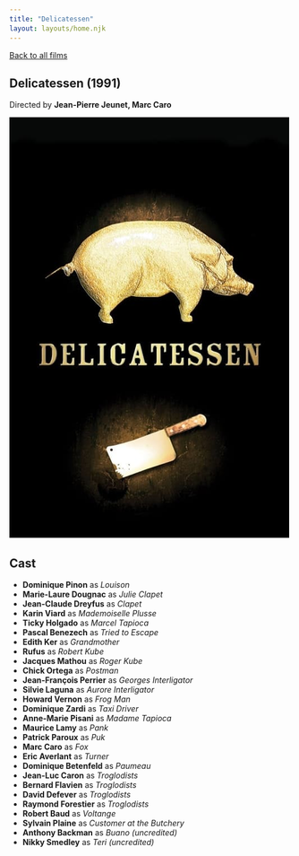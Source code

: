 ```yaml
---
title: "Delicatessen"
layout: layouts/home.njk
---
```


<a href="../">Back to all films</a>

<article class="film">
  <h1>Delicatessen (1991)</h1>

  <p class="director">
    Directed by <strong>Jean-Pierre Jeunet, Marc Caro</strong>
  </p>

  <img src="../films/posters/delicatessen.jpg" alt="">

  <h2>
    Cast
  </h2>
  <ul>
    <li><strong>Dominique Pinon</strong> as <em>Louison</em></li>
<li><strong>Marie-Laure Dougnac</strong> as <em>Julie Clapet</em></li>
<li><strong>Jean-Claude Dreyfus</strong> as <em>Clapet</em></li>
<li><strong>Karin Viard</strong> as <em>Mademoiselle Plusse</em></li>
<li><strong>Ticky Holgado</strong> as <em>Marcel Tapioca</em></li>
<li><strong>Pascal Benezech</strong> as <em>Tried to Escape</em></li>
<li><strong>Edith Ker</strong> as <em>Grandmother</em></li>
<li><strong>Rufus</strong> as <em>Robert Kube</em></li>
<li><strong>Jacques Mathou</strong> as <em>Roger Kube</em></li>
<li><strong>Chick Ortega</strong> as <em>Postman</em></li>
<li><strong>Jean-François Perrier</strong> as <em>Georges Interligator</em></li>
<li><strong>Silvie Laguna</strong> as <em>Aurore Interligator</em></li>
<li><strong>Howard Vernon</strong> as <em>Frog Man</em></li>
<li><strong>Dominique Zardi</strong> as <em>Taxi Driver</em></li>
<li><strong>Anne-Marie Pisani</strong> as <em>Madame Tapioca</em></li>
<li><strong>Maurice Lamy</strong> as <em>Pank</em></li>
<li><strong>Patrick Paroux</strong> as <em>Puk</em></li>
<li><strong>Marc Caro</strong> as <em>Fox</em></li>
<li><strong>Eric Averlant</strong> as <em>Turner</em></li>
<li><strong>Dominique Betenfeld</strong> as <em>Paumeau</em></li>
<li><strong>Jean-Luc Caron</strong> as <em>Troglodists</em></li>
<li><strong>Bernard Flavien</strong> as <em>Troglodists</em></li>
<li><strong>David Defever</strong> as <em>Troglodists</em></li>
<li><strong>Raymond Forestier</strong> as <em>Troglodists</em></li>
<li><strong>Robert Baud</strong> as <em>Voltange</em></li>
<li><strong>Sylvain Plaine</strong> as <em>Customer at the Butchery</em></li>
<li><strong>Anthony Backman</strong> as <em>Buano (uncredited)</em></li>
<li><strong>Nikky Smedley</strong> as <em>Teri (uncredited)</em></li>
  </ul>
</article>
